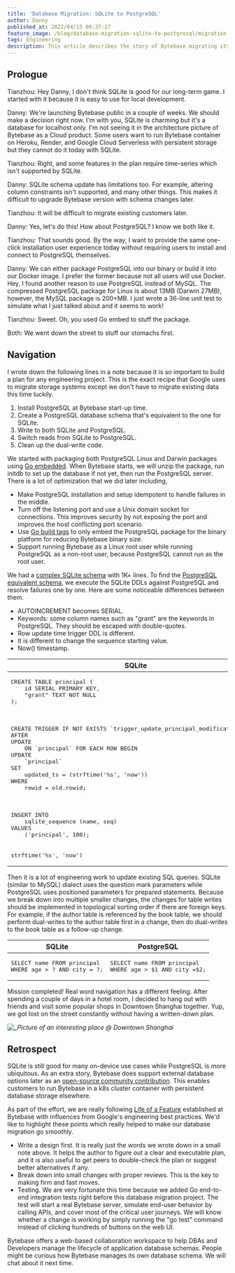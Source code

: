 ```yaml
---
title: 'Database Migration: SQLite to PostgreSQL'
author: Danny
published_at: 2022/04/15 06:37:17
feature_image: /blog/database-migration-sqlite-to-postgresql/migration.webp
tags: Engineering
description: This article describes the story of Bytebase migrating its storage from SQLite to PostgreSQL and the challenges on the way.
---
```


## Prologue

Tianzhou: Hey Danny, I don't think SQLite is good for our long-term game. I started with it because it is easy to use for local development.

Danny: We're launching Bytebase public in a couple of weeks. We should make a decision right now. I'm with you, SQLite is charming but it's a database for localhost only. I'm not seeing it in the architecture picture of Bytebase as a Cloud product. Some users want to run Bytebase container on Heroku, Render, and Google Cloud Serverless with persistent storage but they cannot do it today with SQLite.

Tianzhou: Right, and some features in the plan require time-series which isn't supported by SQLite.

Danny: SQLite schema update has limitations too. For example, altering column constraints isn't supported, and many other things. This makes it difficult to upgrade Bytebase version with schema changes later.

Tianzhou: It will be difficult to migrate existing customers later.

Danny: Yes, let's do this! How about PostgreSQL? I know we both like it.

Tianzhou: That sounds good. By the way, I want to provide the same one-click installation user experience today without requiring users to install and connect to PostgreSQL themselves.

Danny: We can either package PostgreSQL into our binary or build it into our Docker image. I prefer the former because not all users will use Docker. Hey, I found another reason to use PostgreSQL instead of MySQL. The compressed PostgreSQL package for Linux is about 13MB (Darwin 27MB), however, the MySQL package is 200+MB. I just wrote a 36-line unit test to simulate what I just talked about and it seems to work!

Tianzhou: Sweet. Oh, you used Go embed to stuff the package.

Both: We went down the street to stuff our stomachs first.

## Navigation

I wrote down the following lines in a note because it is so important to build a plan for any engineering project. This is the exact recipe that Google uses to migrate storage systems except we don't have to migrate existing data this time luckily.

1. Install PostgreSQL at Bytebase start-up time.
2. Create a PostgreSQL database schema that's equivalent to the one for SQLite.
3. Write to both SQLite and PostgreSQL.
4. Switch reads from SQLite to PostgreSQL.
5. Clean up the dual-write code.

We started with packaging both PostgreSQL Linux and Darwin packages using [Go embedded](https://pkg.go.dev/embed). When Bytebase starts, we will unzip the package, run initdb to set up the database if not yet, then run the PostgreSQL server. There is a lot of optimization that we did later including,

- Make PostgreSQL installation and setup idempotent to handle failures in the middle.
- Turn off the listening port and use a Unix domain socket for connections. This improves security by not exposing the port and improves the host conflicting port scenario.
- Use [Go build tags](https://pkg.go.dev/go/build) to only embed the PostgreSQL package for the binary platform for reducing Bytebase binary size.
- Support running Bytebase as a Linux root user while running PostgreSQL as a non-root user, because PostgreSQL cannot run as the root user.

We had a [complex SQLite schema](https://github.com/bytebase/bytebase/blob/0.13.0/store/migration/10001__init_schema.sql) with 1K+ lines. To find the [PostgreSQL equivalent schema](https://github.com/bytebase/bytebase/blob/release/v1.0.2/store/migration/10001__init_schema.sql), we execute the SQLite DDLs against PostgreSQL and resolve failures one by one. Here are some noticeable differences between them.

- AUTOINCREMENT becomes SERIAL.
- Keywords: some column names such as "grant" are the keywords in PostgreSQL. They should be escaped with double-quotes.
- Row update time trigger DDL is different.
- It is different to change the sequence starting value.
- Now() timestamp.

<table>
<thead>
<tr>
<th>
SQLite
</th>
<th>
PostgreSQL
</th>
</tr>
</thead>

<tbody>
<tr>
<td>
<pre>
CREATE TABLE principal (
    id SERIAL PRIMARY KEY,
    "grant" TEXT NOT NULL
);
</pre>
</td>
<td>
<pre>
CREATE TABLE principal (
    id SERIAL PRIMARY KEY,
    "grant" TEXT NOT NULL
);
</pre>
</td>
</tr>

<tr>
<td>
<pre>
CREATE TRIGGER IF NOT EXISTS `trigger_update_principal_modification_time`
AFTER
UPDATE
    ON `principal` FOR EACH ROW BEGIN
UPDATE
    `principal`
SET
    updated_ts = (strftime('%s', 'now'))
WHERE
    rowid = old.rowid;
</pre>
</td>
<td>
<pre>
CREATE OR REPLACE FUNCTION trigger_update_updated_ts()
RETURNS TRIGGER AS $$
BEGIN
  NEW.updated_ts = extract(epoch from now());
  RETURN NEW;
END;
LANGUAGE plpgsql;
CREATE TRIGGER update_principal_updated_ts
BEFORE
UPDATE
    ON principal FOR EACH ROW
EXECUTE FUNCTION trigger_update_updated_ts();
</pre>
</td>
</tr>

<tr>
<td>
<pre>
INSERT INTO
    sqlite_sequence (name, seq)
VALUES
    ('principal', 100);
</pre>
</td>
<td>
<pre>
ALTER SEQUENCE principal_id_seq RESTART WITH 101;
</pre>
</td>
</tr>

<tr>
<td>
<pre>
strftime('%s', 'now')
</pre>
</td>
<td>
<pre>
extract(epoch from now())
</pre>
</td>
</tr>
</tbody>
</table>

Then it is a lot of engineering work to update existing SQL queries. SQLite (similar to MySQL) dialect uses the question mark parameters while PostgreSQL uses positioned parameters for prepared statements. Because we break down into multiple smaller changes, the changes for table writes should be implemented in topological sorting order if there are foreign keys. For example, if the author table is referenced by the book table, we should perform dual-writes to the author table first in a change, then do dual-writes to the book table as a follow-up change.

<table>
<thead>
<tr>
<th>
SQLite
</th>
<th>
PostgreSQL
</th>
</tr>
</thead>

<tbody>
<tr>
<td>
<pre>
SELECT name FROM principal
WHERE age > ? AND city = ?;
</pre>
</td>
<td>
<pre>
SELECT name FROM principal
WHERE age > $1 AND city =$2;
</pre>
</td>
</tr>
</tbody>
</table>

Mission completed! Real word navigation has a different feeling. After spending a couple of days in a hotel room, I decided to hang out with friends and visit some popular shops in Downtown Shanghai together. Yup, we got lost on the street constantly without having a written-down plan.

![_](/blog/database-migration-sqlite-to-postgresql/city-sculpture.webp)_Picture of an interesting place @ Downtown Shanghai_

## Retrospect

SQLite is still good for many on-device use cases while PostgreSQL is more ubiquitous. As an extra story, Bytebase does support external database options later as an [open-source community contribution](https://github.com/bytebase/bytebase/issues/1027). This enables customers to run Bytebase in a k8s cluster container with persistent database storage elsewhere.

As part of the effort, we are really following [Life of a Feature](https://github.com/bytebase/bytebase/blob/main/docs/life-of-a-feature.md) established at Bytebase with influences from Google's engineering best practices. We'd like to highlight these points which really helped to make our database migration go smoothly.

- Write a design first. It is really just the words we wrote down in a small note above. It helps the author to figure out a clear and executable plan, and it is also useful to get peers to double-check the plan or suggest better alternatives if any.
- Break down into small changes with proper reviews. This is the key to making firm and fast moves.
- Testing. We are very fortunate this time because we added Go end-to-end integration tests right before this database migration project. The test will start a real Bytebase server, simulate end-user behavior by calling APIs, and cover most of the critical user journeys. We will know whether a change is working by simply running the "go test" command instead of clicking hundreds of buttons on the web UI.

Bytebase offers a web-based collaboration workspace to help DBAs and Developers manage the lifecycle of application database schemas. People might be curious how Bytebase manages its own database schema. We will chat about it next time.
